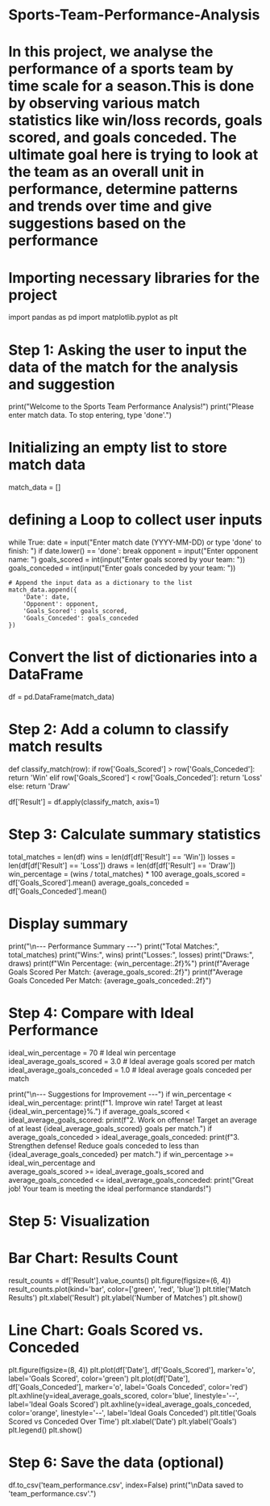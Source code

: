 # Sports-Team-Performance-Analysis
# In this project, we analyse the performance of a sports team by time scale for a season.This is done by  observing various match statistics like win/loss records, goals scored, and goals conceded. The ultimate  goal here is trying to look at the team as an overall unit in performance, determine patterns and  trends over time and give suggestions based on the performance
# Importing necessary libraries for the project
import pandas as pd
import matplotlib.pyplot as plt

# Step 1: Asking the user to input the data of the match for the analysis and suggestion 
print("Welcome to the Sports Team Performance Analysis!")
print("Please enter match data. To stop entering, type 'done'.")

# Initializing an empty list to store match data
match_data = []

# defining a Loop to collect user inputs
while True:
    date = input("Enter match date (YYYY-MM-DD) or type 'done' to finish: ")
    if date.lower() == 'done':
        break
    opponent = input("Enter opponent name: ")
    goals_scored = int(input("Enter goals scored by your team: "))
    goals_conceded = int(input("Enter goals conceded by your team: "))
    
    # Append the input data as a dictionary to the list
    match_data.append({
        'Date': date,
        'Opponent': opponent,
        'Goals_Scored': goals_scored,
        'Goals_Conceded': goals_conceded
    })

# Convert the list of dictionaries into a DataFrame
df = pd.DataFrame(match_data)

# Step 2: Add a column to classify match results
def classify_match(row):
    if row['Goals_Scored'] > row['Goals_Conceded']:
        return 'Win'
    elif row['Goals_Scored'] < row['Goals_Conceded']:
        return 'Loss'
    else:
        return 'Draw'

df['Result'] = df.apply(classify_match, axis=1)

# Step 3: Calculate summary statistics
total_matches = len(df)
wins = len(df[df['Result'] == 'Win'])
losses = len(df[df['Result'] == 'Loss'])
draws = len(df[df['Result'] == 'Draw'])
win_percentage = (wins / total_matches) * 100
average_goals_scored = df['Goals_Scored'].mean()
average_goals_conceded = df['Goals_Conceded'].mean()

# Display summary
print("\n--- Performance Summary ---")
print("Total Matches:", total_matches)
print("Wins:", wins)
print("Losses:", losses)
print("Draws:", draws)
print(f"Win Percentage: {win_percentage:.2f}%")
print(f"Average Goals Scored Per Match: {average_goals_scored:.2f}")
print(f"Average Goals Conceded Per Match: {average_goals_conceded:.2f}")

# Step 4: Compare with Ideal Performance
ideal_win_percentage = 70  # Ideal win percentage
ideal_average_goals_scored = 3.0  # Ideal average goals scored per match
ideal_average_goals_conceded = 1.0  # Ideal average goals conceded per match

print("\n--- Suggestions for Improvement ---")
if win_percentage < ideal_win_percentage:
    print(f"1. Improve win rate! Target at least {ideal_win_percentage}%.")
if average_goals_scored < ideal_average_goals_scored:
    print(f"2. Work on offense! Target an average of at least {ideal_average_goals_scored} goals per match.")
if average_goals_conceded > ideal_average_goals_conceded:
    print(f"3. Strengthen defense! Reduce goals conceded to less than {ideal_average_goals_conceded} per match.")
if win_percentage >= ideal_win_percentage and \
   average_goals_scored >= ideal_average_goals_scored and \
   average_goals_conceded <= ideal_average_goals_conceded:
    print("Great job! Your team is meeting the ideal performance standards!")

# Step 5: Visualization
# Bar Chart: Results Count
result_counts = df['Result'].value_counts()
plt.figure(figsize=(6, 4))
result_counts.plot(kind='bar', color=['green', 'red', 'blue'])
plt.title('Match Results')
plt.xlabel('Result')
plt.ylabel('Number of Matches')
plt.show()

# Line Chart: Goals Scored vs. Conceded
plt.figure(figsize=(8, 4))
plt.plot(df['Date'], df['Goals_Scored'], marker='o', label='Goals Scored', color='green')
plt.plot(df['Date'], df['Goals_Conceded'], marker='o', label='Goals Conceded', color='red')
plt.axhline(y=ideal_average_goals_scored, color='blue', linestyle='--', label='Ideal Goals Scored')
plt.axhline(y=ideal_average_goals_conceded, color='orange', linestyle='--', label='Ideal Goals Conceded')
plt.title('Goals Scored vs Conceded Over Time')
plt.xlabel('Date')
plt.ylabel('Goals')
plt.legend()
plt.show()

# Step 6: Save the data (optional)
df.to_csv('team_performance.csv', index=False)
print("\nData saved to 'team_performance.csv'.")

